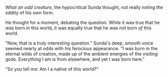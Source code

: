 *What an odd creature*, the hypocritical Sunda thought, not really noting the oddity of his own form.

He thought for a moment, debating the question. While it was true that he was born *in* this world, it was equally true that he was not born *of* this world.

"Now, that is a truly interesting question." Sunda's deep, smooth voice seemed nearly at odds with his ferocious appearance. "I was born in the eternal wilds of creation, made up of the ambient energies of the visiting gods. Everything I am is from elsewhere, and yet I was born here."

"So you tell me: Am I a native of this world?"